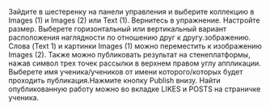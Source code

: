Зайдите в шестеренку на панели управления и выберите коллекцию в Images (1) и Images (2) или Text (1). 
Вернитесь в упражнение. Настройте размер. Выберете горизонтальный или вертикальный вариант расположения наглядности по отношению друг к другу.зображению.
Слова (Text 1) и картинки Images (1) можно переместить к изображению Images (2). 
Также можно публиковать результат на стенеплатформы, нажав символ трех точек рассылки в верхнем правом углу аппликации. 
Выберете имя ученика/учеников от имени которого/которых будет проходить публикация.Нажмите кнопку Publish внизу. 
Найти опубликованную работу можно во вкладке LIKES и POSTS на страничке ученика.
